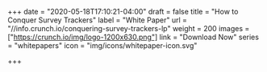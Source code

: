 +++
date = "2020-05-18T17:10:21-04:00"
draft = false
title = "How to Conquer Survey Trackers"
label = "White Paper"
url = "//info.crunch.io/conquering-survey-trackers-lp"
weight = 200
images = ["https://crunch.io/img/logo-1200x630.png"]
link = "Download Now"
series = "whitepapers"
icon = "img/icons/whitepaper-icon.svg"

+++
